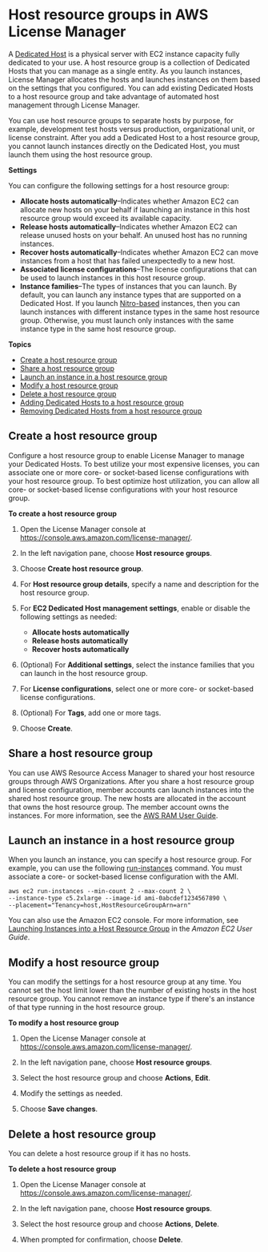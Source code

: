 # Host resource groups in AWS License Manager<a name="host-resource-groups"></a>

A [Dedicated Host](https://docs.aws.amazon.com/AWSEC2/latest/UserGuide/dedicated-hosts-overview) is a physical server with EC2 instance capacity fully dedicated to your use\. A host resource group is a collection of Dedicated Hosts that you can manage as a single entity\. As you launch instances, License Manager allocates the hosts and launches instances on them based on the settings that you configured\. You can add existing Dedicated Hosts to a host resource group and take advantage of automated host management through License Manager\. 

You can use host resource groups to separate hosts by purpose, for example, development test hosts versus production, organizational unit, or license constraint\. After you add a Dedicated Host to a host resource group, you cannot launch instances directly on the Dedicated Host, you must launch them using the host resource group\.

**Settings**

You can configure the following settings for a host resource group:
+ **Allocate hosts automatically**–Indicates whether Amazon EC2 can allocate new hosts on your behalf if launching an instance in this host resource group would exceed its available capacity\.
+ **Release hosts automatically**–Indicates whether Amazon EC2 can release unused hosts on your behalf\. An unused host has no running instances\.
+ **Recover hosts automatically**–Indicates whether Amazon EC2 can move instances from a host that has failed unexpectedly to a new host\.
+ **Associated license configurations**–The license configurations that can be used to launch instances in this host resource group\.
+ **Instance families**–The types of instances that you can launch\. By default, you can launch any instance types that are supported on a Dedicated Host\. If you launch [Nitro\-based](url-ec2-user;instance-types.html#ec2-nitro-instances) instances, then you can launch instances with different instance types in the same host resource group\. Otherwise, you must launch only instances with the same instance type in the same host resource group\.

**Topics**
+ [Create a host resource group](#host-resource-group-create)
+ [Share a host resource group](#host-resource-group-share)
+ [Launch an instance in a host resource group](#host-resource-group-launch)
+ [Modify a host resource group](#host-resource-group-modify)
+ [Delete a host resource group](#host-resource-group-delete)
+ [Adding Dedicated Hosts to a host resource group](add-hosts.md)
+ [Removing Dedicated Hosts from a host resource group](remove-hosts.md)

## Create a host resource group<a name="host-resource-group-create"></a>

Configure a host resource group to enable License Manager to manage your Dedicated Hosts\. To best utilize your most expensive licenses, you can associate one or more core\- or socket\-based license configurations with your host resource group\. To best optimize host utilization, you can allow all core\- or socket\-based license configurations with your host resource group\.

**To create a host resource group**

1. Open the License Manager console at [https://console\.aws\.amazon\.com/license\-manager/](https://console.aws.amazon.com/license-manager/)\.

1. In the left navigation pane, choose **Host resource groups**\.

1. Choose **Create host resource group**\.

1. For **Host resource group details**, specify a name and description for the host resource group\.

1. For **EC2 Dedicated Host management settings**, enable or disable the following settings as needed:
   + **Allocate hosts automatically**
   + **Release hosts automatically**
   + **Recover hosts automatically**

1. \(Optional\) For **Additional settings**, select the instance families that you can launch in the host resource group\.

1. For **License configurations**, select one or more core\- or socket\-based license configurations\.

1. \(Optional\) For **Tags**, add one or more tags\.

1. Choose **Create**\.

## Share a host resource group<a name="host-resource-group-share"></a>

You can use AWS Resource Access Manager to shared your host resource groups through AWS Organizations\. After you share a host resource group and license configuration, member accounts can launch instances into the shared host resource group\. The new hosts are allocated in the account that owns the host resource group\. The member account owns the instances\. For more information, see the [AWS RAM User Guide](https://docs.aws.amazon.com/ram/latest/userguide/)\.

## Launch an instance in a host resource group<a name="host-resource-group-launch"></a>

When you launch an instance, you can specify a host resource group\. For example, you can use the following [run\-instances](https://docs.aws.amazon.com/cli/latest/reference/ec2/run-instances.html) command\. You must associate a core\- or socket\-based license configuration with the AMI\.

```
aws ec2 run-instances --min-count 2 --max-count 2 \
--instance-type c5.2xlarge --image-id ami-0abcdef1234567890 \
--placement="Tenancy=host,HostResourceGroupArn=arn"
```

You can also use the Amazon EC2 console\. For more information, see [Launching Instances into a Host Resource Group](https://docs.aws.amazon.com/AWSEC2/latest/UserGuide/how-dedicated-hosts-work.html#launching-hrg-instances) in the *Amazon EC2 User Guide*\.

## Modify a host resource group<a name="host-resource-group-modify"></a>

You can modify the settings for a host resource group at any time\. You cannot set the host limit lower than the number of existing hosts in the host resource group\. You cannot remove an instance type if there's an instance of that type running in the host resource group\.

**To modify a host resource group**

1. Open the License Manager console at [https://console\.aws\.amazon\.com/license\-manager/](https://console.aws.amazon.com/license-manager/)\.

1. In the left navigation pane, choose **Host resource groups**\.

1. Select the host resource group and choose **Actions**, **Edit**\.

1. Modify the settings as needed\.

1. Choose **Save changes**\.

## Delete a host resource group<a name="host-resource-group-delete"></a>

You can delete a host resource group if it has no hosts\.

**To delete a host resource group**

1. Open the License Manager console at [https://console\.aws\.amazon\.com/license\-manager/](https://console.aws.amazon.com/license-manager/)\.

1. In the left navigation pane, choose **Host resource groups**\.

1. Select the host resource group and choose **Actions**, **Delete**\.

1. When prompted for confirmation, choose **Delete**\.